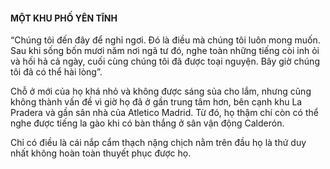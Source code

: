 #### MỘT KHU PHỐ YÊN TĨNH

“Chúng tôi đến đây để nghỉ ngơi. Đó là điều mà chúng tôi luôn mong muốn. Sau khi sống bốn mươi năm nơi ngã tư đó, nghe toàn những tiếng còi inh ỏi và hối hả cả ngày, cuối cùng chúng tôi đã được toại nguyện. Bây giờ chúng tôi đã có thể hài lòng”.

Chỗ ở mới của họ khá nhỏ và không được sáng sủa cho lắm, nhưng cũng không thành vấn đề vì giờ họ đã ở gần trung tâm hơn, bên cạnh khu La Pradera và gần sân nhà của Atletico Madrid. Từ đó, họ thậm chí còn có thể nghe được tiếng la gào khi có bàn thắng ở sân vận động Calderón.

Chỉ có điều là cái nắp cẩm thạch nặng chịch nằm trên đầu họ là thứ duy nhất không hoàn toàn thuyết phục được họ.

